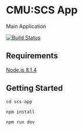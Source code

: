 
# CMU:SCS App
Main Application

[![Build Status](https://travis-ci.org/SchoolofComputerScience/scs-app.svg?branch=master)](https://travis-ci.org/SchoolofComputerScience/scs-app)

## Requirements
[Node.js 8.1.4](https://nodejs.org/en/)

## Getting Started

`cd scs-app`

`npm install`

`npm run dev`
